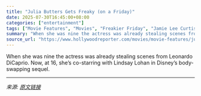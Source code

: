 ```yaml
---
title: "Julia Butters Gets Freaky (on a Friday)"
date: 2025-07-30T16:45:00+08:00
categories: ["entertainment"]
tags: ["Movie Features", "Movies", "Freakier Friday", "Jamie Lee Curtis", "julia butters", "Lindsay Lohan"]
summary: "When she was nine the actress was already stealing scenes from Leonardo DiCaprio. Now, at 16, she’s co-starring with Lindsay Lohan in Disney’s body-swapping sequel."
source_url: "https://www.hollywoodreporter.com/movies/movie-features/julia-butters-interview-freakier-friday-1236332773/"
---
```


When she was nine the actress was already stealing scenes from Leonardo DiCaprio. Now, at 16, she’s co-starring with Lindsay Lohan in Disney’s body-swapping sequel.

---

*来源: [原文链接](https://www.hollywoodreporter.com/movies/movie-features/julia-butters-interview-freakier-friday-1236332773/)*

